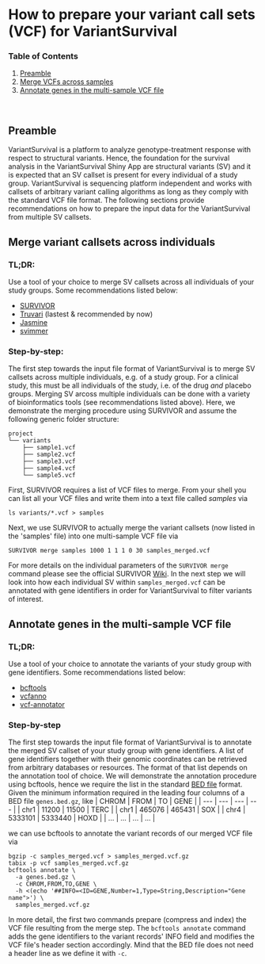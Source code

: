 # How to prepare your variant call sets (VCF) for VariantSurvival

### Table of Contents
1. [Preamble](#Preamble)
2. [Merge VCFs across samples](#Merge-VCFs-across-samples)
3. [Annotate genes in the multi-sample VCF file](#Annotate-genes-in-the-multi\-sample-VCF-file)
<br>

## Preamble 

VariantSurvival is a platform to analyze genotype-treatment response with respect to structural variants.
Hence, the foundation for the survival analysis in the VariantSurvival Shiny App are structural variants (SV) and it is expected that an SV callset is present for every individual of a study group.
VariantSurvival is sequencing platform independent and works with callsets of arbitrary variant calling algorithms as long as they comply with the standard VCF file format.
The following sections provide recommendations on how to prepare the input data for the VariantSurvival from multiple SV callsets.

## Merge variant callsets across individuals

### TL;DR:
Use a tool of your choice to merge SV callsets across all individuals of your study groups. Some recommendations listed below:
- [SURVIVOR](https://github.com/fritzsedlazeck/SURVIVOR)
- [Truvari](https://github.com/ACEnglish/truvari) (lastest & recommended by now)
- [Jasmine](https://github.com/mkirsche/Jasmine)
- [svimmer](https://github.com/DecodeGenetics/svimmer)

### Step-by-step:
The first step towards the input file format of VariantSurvival is to merge SV callsets across multiple individuals, e.g. of a study group.
For a clinical study, this must be all individuals of the study, i.e. of the drug _and_ placebo groups.
Merging SV arcoss multiple individuals can be done with a variety of bioinformatics tools (see recommendations listed above).
Here, we demonstrate the merging procedure using SURVIVOR and assume the following generic folder structure:
```
project
└── variants
    ├── sample1.vcf
    ├── sample2.vcf
    ├── sample3.vcf
    ├── sample4.vcf
    └── sample5.vcf
```
First, SURVIVOR requires a list of VCF files to merge.
From your shell you can list all your VCF files and write them into a text file called _samples_ via
```
ls variants/*.vcf > samples
```
Next, we use SURVIVOR to actually merge the variant callsets (now listed in the 'samples' file) into one multi-sample VCF file via
```
SURVIVOR merge samples 1000 1 1 1 0 30 samples_merged.vcf
```
For more details on the individual parameters of the `SURVIVOR merge` command please see the official SURVIVOR [Wiki](https://github.com/fritzsedlazeck/SURVIVOR/wiki).
In the next step we will look into how each individual SV within `samples_merged.vcf` can be annotated with gene identifiers in order for VariantSurvival to filter variants of interest.

## Annotate genes in the multi-sample VCF file

### TL;DR:
Use a tool of your choice to annotate the variants of your study group with gene identifiers. Some recommendations listed below:
- [bcftools](https://samtools.github.io/bcftools/)
- [vcfanno](https://github.com/brentp/vcfanno)
- [vcf-annotator](https://github.com/rpetit3/vcf-annotator)

### Step-by-step
The first step towards the input file format of VariantSurvival is to annotate the merged SV callset of your study group with gene identifiers.
A list of gene identifiers together with their genomic coordinates can be retrieved from arbitrary databases or resources.
The format of that list depends on the annotation tool of choice.
We will demonstrate the annotation procedure using bcftools, hence we require the list in the standard [BED file](http://www.ensembl.org/info/website/upload/bed.html) format.
Given the minimum information required in the leading four columns of a BED file `genes.bed.gz`, like
| CHROM | FROM | TO | GENE |
| --- | --- | --- | --- |
| chr1 | 11200 | 11500 | TERC |
| chr1 | 465076 | 465431 | SOX |
| chr4 | 5333101 | 5333440 | HOXD |
| ... | ... | ... | ... |

we can use bcftools to annotate the variant records of our merged VCF file via
```
bgzip -c samples_merged.vcf > samples_merged.vcf.gz
tabix -p vcf samples_merged.vcf.gz
bcftools annotate \
  -a genes.bed.gz \
  -c CHROM,FROM,TO,GENE \
  -h <(echo '##INFO=<ID=GENE,Number=1,Type=String,Description="Gene name">') \
  samples_merged.vcf.gz
```
In more detail, the first two commands prepare (compress and index) the VCF file resulting from the merge step.
The `bcftools annotate` command adds the gene identifiers to the variant records' INFO field and modifies the VCF file's header section accordingly.
Mind that the BED file does not need a header line as we define it with `-c`.
